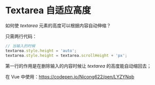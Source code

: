 # Textarea 自适应高度

如何使 *textarea* 元素的高度可以根据内容自动伸缩？

只需两行代码：

```js
// 当输入的时候
textarea.style.height = 'auto';
textarea.style.height = textarea.scrollHeight + 'px';
```

第一行的作用是在删除输入的内容时候让 *textarea* 的高度能自动缩回去；

在 Vue 中使用：https://codepen.io/Nicong622/pen/LYZYNqb


